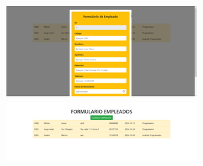 
![formulario](https://raw.githubusercontent.com/jrisrael7/Tarea-jsp/refs/heads/main/formulario.png)

![formulario](https://raw.githubusercontent.com/jrisrael7/Tarea-jsp/refs/heads/main/principal.png)
